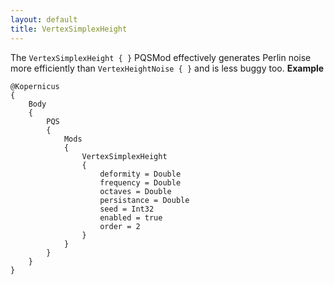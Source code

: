 ```yaml
---
layout: default
title: VertexSimplexHeight
---
```


The `VertexSimplexHeight { }` PQSMod effectively generates Perlin noise more efficiently than `VertexHeightNoise { }` and is less buggy too.
**Example**

```
@Kopernicus
{
    Body
    {
        PQS
        {
            Mods
            {
                VertexSimplexHeight
                {
                    deformity = Double
                    frequency = Double
                    octaves = Double
                    persistance = Double
                    seed = Int32
                    enabled = true
                    order = 2
                }
            }
        }
    }
}
```